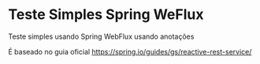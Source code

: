 # Teste Simples Spring WeFlux
Teste simples usando Spring WebFlux usando anotações

É baseado no guia oficial https://spring.io/guides/gs/reactive-rest-service/
